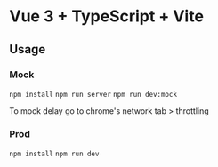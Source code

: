 # Vue 3 + TypeScript + Vite

## Usage

### Mock

`npm install`
`npm run server`
`npm run dev:mock`

To mock delay go to chrome's network tab > throttling

### Prod

`npm install`
`npm run dev`
